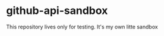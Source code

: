 github-api-sandbox
==================

This repository lives only for testing. It's my own litte sandbox
